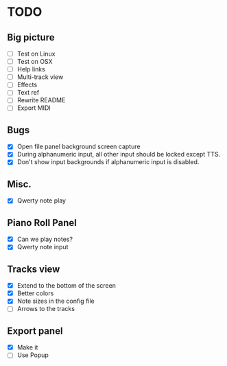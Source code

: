 # TODO

## Big picture

- [ ] Test on Linux
- [ ] Test on OSX
- [ ] Help links
- [ ] Multi-track view
- [ ] Effects
- [ ] Text ref
- [ ] Rewrite README
- [ ] Export MIDI

## Bugs

- [x] Open file panel background screen capture
- [x] During alphanumeric input, all other input should be locked except TTS.
- [x] Don't show input backgrounds if alphanumeric input is disabled.

## Misc.

- [x] Qwerty note play

## Piano Roll Panel

- [x] Can we play notes?
- [x] Qwerty note input

## Tracks view

- [x] Extend to the bottom of the screen
- [x] Better colors
- [x] Note sizes in the config file
- [ ] Arrows to the tracks

## Export panel

- [x] Make it
- [ ] Use Popup